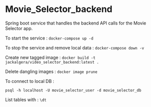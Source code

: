 # Movie_Selector_backend
Spring boot service that handles the backend API calls for the Movie Selector app.

To start the service : `docker-compose up -d`

To stop the service and remove local data : `docker-compose down -v`

Create new tagged image : `docker build -t jackalgera/video_selector_backend:latest .`

Delete dangling images : `docker image prune`

To connect to local DB : 

`psql -h localhost -U movie_selector_user -d movie_selector_db `

List tables with :
`\dt`
